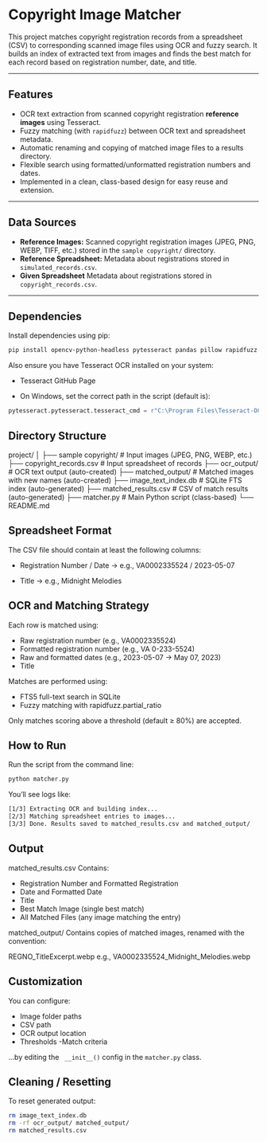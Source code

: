 # Copyright Image Matcher

This project matches copyright registration records from a spreadsheet (CSV) to corresponding scanned image files using OCR and fuzzy search. It builds an index of extracted text from images and finds the best match for each record based on registration number, date, and title.

---

## Features

- OCR text extraction from scanned copyright registration **reference images** using Tesseract.
- Fuzzy matching (with `rapidfuzz`) between OCR text and spreadsheet metadata.
- Automatic renaming and copying of matched image files to a results directory.
- Flexible search using formatted/unformatted registration numbers and dates.
- Implemented in a clean, class-based design for easy reuse and extension.

---

## Data Sources

- **Reference Images:** Scanned copyright registration images (JPEG, PNG, WEBP, TIFF, etc.) stored in the `sample copyright/` directory.
- **Reference Spreadsheet:** Metadata about registrations stored in `simulated_records.csv`.
- **Given Spreadsheet** Metadata about registrations stored in `copyright_records.csv`.

---

## Dependencies

Install dependencies using pip:

```bash
pip install opencv-python-headless pytesseract pandas pillow rapidfuzz
```
 
Also ensure you have Tesseract OCR installed on your system:

- Tesseract GitHub Page

- On Windows, set the correct path in the script (default is):
```python
pytesseract.pytesseract.tesseract_cmd = r"C:\Program Files\Tesseract-OCR\tesseract.exe"
```
## Directory Structure
project/
│
├── sample copyright/          # Input images (JPEG, PNG, WEBP, etc.)
├── copyright_records.csv      # Input spreadsheet of records
├── ocr_output/                # OCR text output (auto-created)
├── matched_output/            # Matched images with new names (auto-created)
├── image_text_index.db        # SQLite FTS index (auto-generated)
├── matched_results.csv        # CSV of match results (auto-generated)
├── matcher.py                 # Main Python script (class-based)
└── README.md

## Spreadsheet Format
The CSV file should contain at least the following columns:

- Registration Number / Date → e.g., VA0002335524 / 2023-05-07

- Title → e.g., Midnight Melodies

## OCR and Matching Strategy
Each row is matched using: 
- Raw registration number (e.g., VA0002335524) 
- Formatted registration number (e.g., VA 0-233-5524) 
- Raw and formatted dates (e.g., 2023-05-07 → May 07, 2023) 
- Title

Matches are performed using: 
- FTS5 full-text search in SQLite 
- Fuzzy matching with rapidfuzz.partial_ratio

Only matches scoring above a threshold (default ≥ 80%) are accepted.

## How to Run
Run the script from the command line:

```bash
python matcher.py
```
You’ll see logs like:
```bash 
[1/3] Extracting OCR and building index...
[2/3] Matching spreadsheet entries to images...
[3/3] Done. Results saved to matched_results.csv and matched_output/
```
## Output
matched_results.csv
Contains:

- Registration Number and Formatted Registration 
- Date and Formatted Date 
- Title 
- Best Match Image (single best match) 
- All Matched Files (any image matching the entry)

matched_output/
Contains copies of matched images, renamed with the convention:

REGNO_TitleExcerpt.webp
e.g., VA0002335524_Midnight_Melodies.webp

## Customization
You can configure:

- Image folder paths 
- CSV path 
- OCR output location 
- Thresholds 
-Match criteria

...by editing the ` __init__()` config in the `matcher.py` class.

## Cleaning / Resetting
To reset generated output:
```bash
rm image_text_index.db
rm -rf ocr_output/ matched_output/
rm matched_results.csv
```